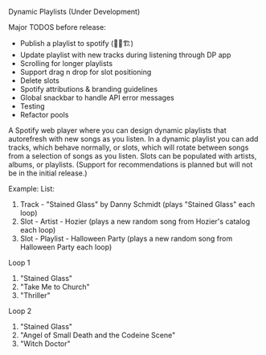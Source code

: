 Dynamic Playlists (Under Development)

Major TODOS before release:
- Publish a playlist to spotify (🔨🚧🏗️)
- Update playlist with new tracks during listening through DP app
- Scrolling for longer playlists
- Support drag n drop for slot positioning
- Delete slots
- Spotify attributions & branding guidelines
- Global snackbar to handle API error messages
- Testing
- Refactor pools

A Spotify web player where you can design dynamic playlists that autorefresh with new songs as you listen.
In a dynamic playlist you can add tracks, which behave normally, or slots, which will rotate between songs from a selection of songs as you listen. Slots can be populated with artists, albums, or playlists. (Support for recommendations is planned but will not be in the initial release.)

Example: 
List:
1. Track - "Stained Glass" by Danny Schmidt (plays "Stained Glass" each loop)
2. Slot - Artist - Hozier (plays a new random song from Hozier's catalog each loop)
3. Slot - Playlist - Halloween Party (plays a new random song from Halloween Party each loop)

Loop 1
1. "Stained Glass"
2. "Take Me to Church"
3. "Thriller"

Loop 2
1. "Stained Glass"
2. "Angel of Small Death and the Codeine Scene"
3. "Witch Doctor"
